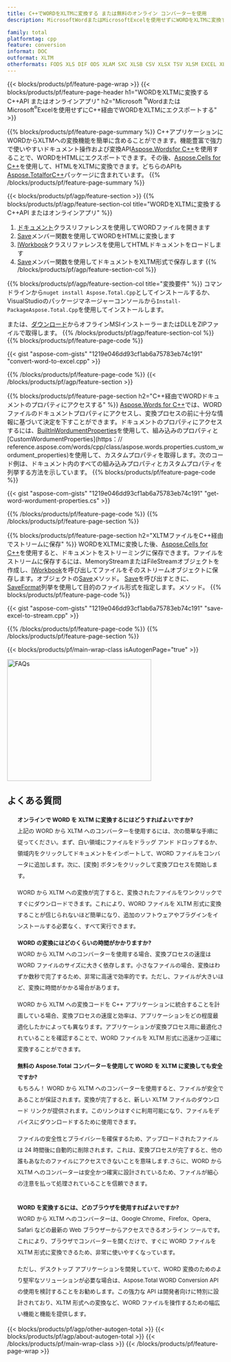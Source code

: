 ```yaml
---
title: C++でWORDをXLTMに変換する または無料のオンライン コンバーターを使用
description: MicrosoftWordまたはMicrosoftExcelを使用せずにWORDをXLTMに変換するC++API またはオンラインアプリ またはオンライン。コードを統合する前に、無料の WORD から XLTM へのオンライン コンバーターをすばやくテストします。

family: total
platformtag: cpp
feature: conversion
informat: DOC
outformat: XLTM
otherformats: FODS XLS DIF ODS XLAM SXC XLSB CSV XLSX TSV XLSM EXCEL XLTX XLT
---
```

{{< blocks/products/pf/feature-page-wrap >}}
{{< blocks/products/pf/feature-page-header h1="WORDをXLTMに変換するC++API またはオンラインアプリ" h2="Microsoft <sup>&reg;</sup>WordまたはMicrosoft<sup>&reg;</sup>Excelを使用せずにC++経由でWORDをXLTMにエクスポートする" >}}

{{% blocks/products/pf/feature-page-summary %}}
C++アプリケーションにWORDからXLTMへの変換機能を簡単に含めることができます。機能豊富で強力で使いやすいドキュメント操作および変換API[Aspose.Wordsfor C++](https://products.aspose.com/words/cpp/)を使用することで、WORDをHTMLにエクスポートできます。その後、[Aspose.Cells for C++](https://products.aspose.com/cells/cpp/)を使用して、HTMLをXLTMに変換できます。どちらのAPIも[Aspose.TotalforC++](https://products.aspose.com/total/cpp/)パッケージに含まれています。 
{{% /blocks/products/pf/feature-page-summary  %}}

{{< blocks/products/pf/agp/feature-section >}}
{{% blocks/products/pf/agp/feature-section-col title="WORDをXLTMに変換するC++API またはオンラインアプリ" %}}
1. [ドキュメント](https://reference.aspose.com/words/cpp/class/aspose.words.wordument)クラスリファレンスを使用してWORDファイルを開きます
2. [Save](https://reference.aspose.com/words/cpp/class/aspose.words.wordument#save_string_saveformat)メンバー関数を使用してWORDをHTMLに変換します
3. [IWorkbook](https://reference.aspose.com/cells/cpp/class/aspose.cells.i_workbook)クラスリファレンスを使用してHTMLドキュメントをロードします
4. [Save](https://reference.aspose.com/cells/cpp/class/aspose.cells.i_workbook#a5dc7de23f7ceba76a05dc1d49f51502e)メンバー関数を使用してドキュメントをXLTM形式で保存します
{{% /blocks/products/pf/agp/feature-section-col %}}

{{% blocks/products/pf/agp/feature-section-col title="変換要件" %}}
コマンドラインから```nuget install Aspose.Total.Cpp```としてインストールするか、VisualStudioのパッケージマネージャーコンソールから```Install-PackageAspose.Total.Cpp```を使用してインストールします。

または、[ダウンロード](https://releases.aspose.com/total/cpp)からオフラインMSIインストーラーまたはDLLをZIPファイルで取得します。
{{% /blocks/products/pf/agp/feature-section-col %}}
{{% blocks/products/pf/feature-page-code %}}

{{< gist "aspose-com-gists" "1219e046dd93cf1ab6a75783eb74c191" "convert-word-to-excel.cpp" >}}



{{% /blocks/products/pf/feature-page-code %}}
{{< /blocks/products/pf/agp/feature-section >}}

{{% blocks/products/pf/feature-page-section  h2="C++経由でWORDドキュメントのプロパティにアクセスする" %}}
[Aspose.Words for C++](https://products.aspose.com/words/cpp/)では、WORDファイルのドキュメントプロパティにアクセスし、変換プロセスの前に十分な情報に基づいて決定を下すことができます。ドキュメントのプロパティにアクセスするには、[BuiltInWordumentProperties](https://reference.aspose.com/words/cpp/class/aspose.words.properties.built_in_wordument_properties)を使用して、組み込みのプロパティと[CustomWordumentProperties](https：// reference.aspose.com/words/cpp/class/aspose.words.properties.custom_wordument_properties)を使用して、カスタムプロパティを取得します。次のコード例は、ドキュメント内のすべての組み込みプロパティとカスタムプロパティを列挙する方法を示しています。
{{% blocks/products/pf/feature-page-code %}}

{{< gist "aspose-com-gists" "1219e046dd93cf1ab6a75783eb74c191" "get-word-wordument-properties.cs" >}}

{{% /blocks/products/pf/feature-page-code  %}}
{{% /blocks/products/pf/feature-page-section %}}

{{% blocks/products/pf/feature-page-section  h2="XLTMファイルをC++経由でストリームに保存" %}}
WORDをXLTMに変換した後、[Aspose.Cells for C++](https://products.aspose.com/cells/cpp/)を使用すると、ドキュメントをストリーミングに保存できます。ファイルをストリームに保存するには、MemoryStreamまたはFileStreamオブジェクトを作成し、[IWorkbook](https://reference.aspose.com/cells/cpp/class/aspose.cells.i_workbook)を呼び出してファイルをそのストリームオブジェクトに保存します。オブジェクトの[Save](https://reference.aspose.com/cells/cpp/class/aspose.cells.i_workbook#a77072cfb929787df9ad1f38b02f58349)メソッド。 [Save](https://reference.aspose.com)を呼び出すときに、[SaveFormat](https://reference.aspose.com/cells/cpp/namespace/aspose.cells#a11cae527e4e68f1adcac8f47ea64481a)列挙を使用して目的のファイル形式を指定します。メソッド。
{{% blocks/products/pf/feature-page-code %}}

{{< gist "aspose-com-gists" "1219e046dd93cf1ab6a75783eb74c191" "save-excel-to-stream.cpp" >}}

{{% /blocks/products/pf/feature-page-code  %}}
{{% /blocks/products/pf/feature-page-section %}}

{{< blocks/products/pf/main-wrap-class isAutogenPage="true" >}}
<style>.howtolist li{margin-right: 0!important;line-height: 26px;position: relative;margin-bottom: 10px;font-size: 13px;list-style-type: none;}</style>
<div class="col-md-12 tl bg-gray-dark howtolist section">
  <a class="anchor" name="faqpage"></a>
  <div class="container tl dflex" itemscope="" itemtype="https://schema.org/FAQPage">
      <div class="col-md-4 howtosectiongfx">
          <img class="social-panel-hide-on-mobile" src="https://www.groupdocs.cloud/templates/brand/images/groupdocs/conversion/groupdocs_conversion-brand.png" alt="FAQs" width="335" height="283">
      </div>
      <div class="howtosection col-md-8">
          <div>
              <h2>よくある質問</h2>
              <ul>
                  <li itemscope="" itemprop="mainEntity" itemtype="https://schema.org/Question">
                      <div>
                          <span itemprop="name"><b>オンラインで WORD を XLTM に変換するにはどうすればよいですか?</b></span>
                      </div>
                      <div itemscope="" itemprop="acceptedAnswer" itemtype="https://schema.org/Answer">
                          <span itemprop="text">上記の WORD から XLTM へのコンバーターを使用するには、次の簡単な手順に従ってください。まず、白い領域にファイルをドラッグ アンド ドロップするか、領域内をクリックしてドキュメントをインポートして、WORD ファイルをコンバータに追加します。次に、[変換] ボタンをクリックして変換プロセスを開始します。<br />

WORD から XLTM への変換が完了すると、変換されたファイルをワンクリックですぐにダウンロードできます。これにより、WORD ファイルを XLTM 形式に変換することが信じられないほど簡単になり、追加のソフトウェアやプラグインをインストールする必要なく、すべて実行できます。</span>
                      </div>
                  </li>
                  <li itemscope="" itemprop="mainEntity" itemtype="https://schema.org/Question">
                      <div>
                          <span itemprop="name"><b>WORD の変換にはどのくらいの時間がかかりますか?</b></span>
                      </div>
                      <div itemscope="" itemprop="acceptedAnswer" itemtype="https://schema.org/Answer">
                          <span itemprop="text">WORD から XLTM へのコンバーターを使用する場合、変換プロセスの速度は WORD ファイルのサイズに大きく依存します。小さなファイルの場合、変換はわずか数秒で完了するため、非常に高速で効率的です。ただし、ファイルが大きいほど、変換に時間がかかる場合があります。<br />

WORD から XLTM への変換コードを C++ アプリケーションに統合することを計画している場合、変換プロセスの速度と効率は、アプリケーションをどの程度最適化したかによっても異なります。アプリケーションが変換プロセス用に最適化されていることを確認することで、WORD ファイルを XLTM 形式に迅速かつ正確に変換することができます。</span>
                      </div>
                  </li>
                  <li itemscope="" itemprop="mainEntity" itemtype="https://schema.org/Question">
                      <div>
                          <span itemprop="name"><b>無料の Aspose.Total コンバーターを使用して WORD を XLTM に変換しても安全ですか?</b></span>
                      </div>
                      <div itemscope="" itemprop="acceptedAnswer" itemtype="https://schema.org/Answer">
                          <span itemprop="text">もちろん！ WORD から XLTM へのコンバーターを使用すると、ファイルが安全であることが保証されます。変換が完了すると、新しい XLTM ファイルのダウンロード リンクが提供されます。このリンクはすぐに利用可能になり、ファイルをデバイスにダウンロードするために使用できます。<br />

ファイルの安全性とプライバシーを確保するため、アップロードされたファイルは 24 時間後に自動的に削除されます。これは、変換プロセスが完了すると、他の誰もあなたのファイルにアクセスできないことを意味します.さらに、WORD から XLTM へのコンバーターは安全かつ確実に設計されているため、ファイルが細心の注意を払って処理されていることを信頼できます。</span>
                      </div>
                  </li>                 
                  <li itemscope="" itemprop="mainEntity" itemtype="https://schema.org/Question">
                      <div>
                          <span itemprop="name"><b>WORD を変換するには、どのブラウザを使用すればよいですか?</b></span>
                      </div>
                      <div itemscope="" itemprop="acceptedAnswer" itemtype="https://schema.org/Answer">
                          <span itemprop="text">WORD から XLTM へのコンバーターは、Google Chrome、Firefox、Opera、Safari などの最新の Web ブラウザーからアクセスできるオンライン ツールです。これにより、ブラウザでコンバーターを開くだけで、すぐに WORD ファイルを XLTM 形式に変換できるため、非常に使いやすくなっています。<br />

ただし、デスクトップ アプリケーションを開発していて、WORD 変換のためのより堅牢なソリューションが必要な場合は、Aspose.Total WORD Conversion API の使用を検討することをお勧めします。この強力な API は開発者向けに特別に設計されており、XLTM 形式への変換など、WORD ファイルを操作するための幅広い機能と機能を提供します。</span>
                      </div>
                  </li>
              </ul>
          </div>
      </div>
  </div>
{{< blocks/products/pf/agp/other-autogen-total >}}
{{< blocks/products/pf/agp/about-autogen-total >}}
{{< /blocks/products/pf/main-wrap-class >}}
{{< /blocks/products/pf/feature-page-wrap >}}
